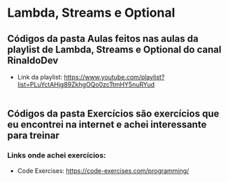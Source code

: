 # Lambda, Streams e Optional

## Códigos da pasta Aulas feitos nas aulas da playlist de Lambda, Streams e Optional do canal RinaldoDev

- Link da playlist: https://www.youtube.com/playlist?list=PLuYctAHjg89ZkhgOQo0zcTtmHY5nuRYud
<br><br>

## Códigos da pasta Exercícios são exercícios que eu encontrei na internet e achei interessante para treinar

### Links onde achei exercícios: 
- Code Exercises: https://code-exercises.com/programming/